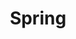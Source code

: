 ---
    title: Spring
    permalink: /categories/springPost/spring
    layout: category
    author_profile: true
    taxamony: spring
---